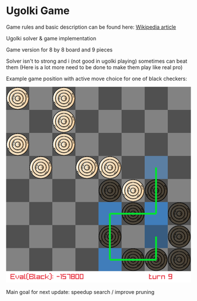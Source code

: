 # Ugolki Game

Game rules and basic description can be found here: [Wikipedia article](https://en.wikipedia.org/wiki/Ugolki)

Ugolki solver & game implementation

Game version for 8 by 8 board and 9 pieces

Solver isn't to strong and i (not good in ugolki playing) sometimes can beat them
(Here is a lot more need to be done to make them play like real pro)

Example game position with active move choice for one of black checkers:

![ugolki game example](images/ugolki_game_example.png)

Main goal for next update: speedup search / improve pruning
